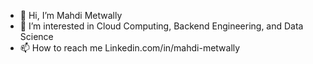 - 👋 Hi, I’m Mahdi Metwally
- 👀 I’m interested in Cloud Computing, Backend Engineering, and Data Science
- 📫 How to reach me Linkedin.com/in/mahdi-metwally

